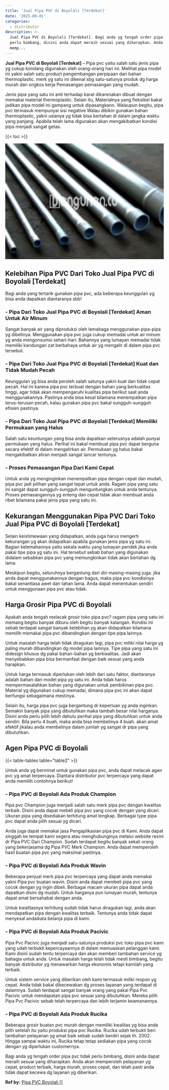 ```yaml
---
title: 'Jual Pipa PVC di Boyolali [Terdekat]'
date: '2025-09-01'
categories:
  - distributor
description: >-
  Jual Pipa PVC di Boyolali [Terdekat]. Bagi anda yg tengah order pipa pvc tidak
  perlu bimbang, disini anda dapat meraih sesuai yang diharapkan. Anda akan
  memp...
---
```


**Jual Pipa PVC di Boyolali \[Terdekat\]** – Pipa pvc yaitu salah satu jenis pipa yg cukup kondang digunakan oleh orang-orang hari ini. Melihat pipa model ini yakni salah satu product pengembangan perpipaan dari bahan thermoplastic. merk yg satu ini dikenal sbg satu-satunya produk dg harga murah dan ongkos kerja Pemasangan pemasangan yang mudah.

Jenis pipa yang satu ini anti terhadap karat dikarenakan dibuat dengan memakai material thermoplastic. Selain itu, Materialnya yang fleksibel bakal jadikan pipa model ini gampang untuk dipasangkann. Walaupun begitu, pipa pvc termasuk mempunyai sisi negative Walau dibikin gunakan bahan thermoplastic, yakni usianya yg tidak bisa bertahan di dalam jangka waktu yang panjang. Apabila telah lama digunakan akan mengakibatkan kondisi pipa menjadi sangat getas.

{{< toc >}}

![Jual Pipa PVC di Boyolali [Terdekat]](/images/jaul-pipa-pvc-21.png)

## Kelebihan Pipa PVC Dari Toko Jual Pipa PVC di Boyolali \[Terdekat\]

Bagi anda yang tertarik gunakan pipa pvc, ada beberapa keunggulan yg bisa anda dapatkan diantaranya sbb!

### \- Pipa Dari Toko Jual Pipa PVC di Boyolali \[Terdekat\] Aman Untuk Air Minum

Sangat banyak air yang diproduksi oleh lemabaga menggunakan pipa-pipa yg dibelinya. Menggunakan pipa pvc juga cukup memadai untuk air minum yg anda mengonsumsi sehari-hari. Bahannya yang lumayan memadai tidak memiliki kandungan zat berbahaya untuk air yg mengalir di dalam pipa pvc tersebut.

### \- Pipa Dari Toko Jual Pipa PVC di Boyolali \[Terdekat\] Kuat dan Tidak Mudah Pecah

Keunggulan yg bisa anda peroleh salah satunya yakni kuat dan tidak cepat pecah. Hal ini karena pipa pvc terbuat dengan bahan yang berkualitas tinggi, agar tidak akan mempengaruhi kualitas pipa berikut saat anda menggunakannya. Pastinya anda bisa kesal bilamana menempatkan pipa terus-terusan pecah, kalau gunakan pipa pvc bakal sungguh-sungguh efisien pastinya.

### \- Pipa Dari Toko Jual Pipa PVC di Boyolali \[Terdekat\] Memiliki Permukaan yang Halus

Salah satu keuntungan yang bisa anda dapatkan seterusnya adalah punyai permukaan yang halus. Perihal ini bakal membuat pipa pvc dapat berguna secara efektif di dalam mengalirkan air. Permukaan yg halus bakal mengakibatkan aliran menjadi sangat lancar tentunya.

### \- Proses Pemasangan Pipa Dari Kami Cepat

Untuk anda yg menginginkan menempatkan pipa dengan cepat dan mudah, pipa pvc jadi pilihan yang sangat tepat untuk anda. Ragam pipa yang satu ini sangat dapat sungguh-sungguh menguntungkan untuk anda tentunya. Proses pemasangannya yg enteng dan cepat tidak akan membuat anda ribet bilamana pakai jenis pipa yang satu ini.

## Kekurangan Menggunakan Pipa PVC Dari Toko Jual Pipa PVC di Boyolali \[Terdekat\]

Selain keistimewaan yang didapatkan, anda juga harus mengerti kekurangan yg akan didapatkan apabila gunakan jenis pipa yg satu ini. Bagian kelemahannya yaitu sekala waktu yang lumayan pendek jika anda pakai tipe pipa yg satu ini. Hal tersebut sebab bahan yang digunakan didalam sebabkan pipa pvc yang memungkinkan tidak akan bertahan dg lama.

Meskipun begitu, seluruhnya bergantung dari diri masing-masing juga. jika anda dapat menggunakannya dengan bagus, maka pipa pvc kondisinya bakal senantiasa awet dan tahan lama. Anda dapat menentukan sendiri untuk menggunaan pipa pvc atau tidak.

## Harga Grosir Pipa PVC di Boyolali

Apakah anda tengah melacak grosir toko pipa pvc? ragam pipa yang satu ini memang begitu banyak diburu oleh begitu banyak kalangan. Kondisi ini sebab terdapat sangat banyak kelebihan yg akan didapatkan bilamana memilih memakai pipa pvc dibandingkan dengan tipe pipa lainnya.

Untuk masalah harga telah tidak diragukan lagi, pipa pvc miliki nilai harga yg paling murah dibandingkan dg model pipa lainnya. Tipe pipa yang satu ini didesign khusus dg pakai bahan-bahan yg berkwalitas. Jadi akan menyebabkan pipa bisa bermanfaat dengan baik sesuai yang anda harapkan.

Untuk harga termasuk diperlukan oleh lebih dari satu faktor, diantaranya adalah bahan dari model pipa yg satu ini. Anda tidak harus mempermasalahkan bahan yang digunakan untuk pembikinan pipa pvc. Material yg digunakan cukup memadai, dimana pipa pvc ini akan dapat berfungsi sebagaimana mestinya.

Selain itu, harga pipa pvc juga bergantung dr keperluan yg anda inginkan. Semakin banyak pipa yang dibutuhkan maka tambah besar nilai harganya. Disini anda perlu pilih lebih dahulu perihal pipa yang dibutuhkan untuk anda sendiri. Bila perlu 4 buah, maka anda bisa membelinya 4 buah. akan amat efektif jikalau anda membelinya dalam jumlah yg sangat dr pipa yang dibutuhkan.

## Agen Pipa PVC di Boyolali

{{< table-tables table="table2" >}}

Untuk anda yg berminat untuk gunakan pipa pvc, anda dapat melacak agen pvc yg amat terpercaya. Diantara distributor pvc terpercaya yang dapat anda memilih contohnya berikut!

### \- Pipa PVC di Boyolali Ada Produk Champion

Pipa pvc Champion juga menjadi salah satu merk pipa pvc dengan kwalitas terbaik. Disini anda dapat mebeli pipa pvc yang cocok dengan yang dicari. Ukuran pipa yang disediakan terhitung amat lengkap. Berbagai type pipa pvc dapat anda pilih sesuai yg dicari.

Anda juga dapat memakai jasa Pengaplikasian pipa pvc di Kami. Anda dapat singgah ke tempat kami segera atau menghubunginya melalui website resmi dr Pipa PVC Dari Champion. Sudah terdapat begitu banyak sekali orang yang bekerjasama dg Pipa PVC Merk Champion. Anda dapat memperoleh hasil buatan pipa pvc yang maksimal pastinya.

### \- Pipa PVC di Boyolali Ada Produk Wavin

Beberapa penjual merk pipa pvc terpercaya yang dapat anda memakai yakni Pipa pvc buatan wavin. Disini anda dapat membeli pipa pvc yang cocok dengan yg ingin dibeli. Berbagai macam ukuran pipa dapat anda dapatkan disini dg mudah. Untuk harganya pun lumayan murah, tentunya dapat amat bersahabat dengan anda.

Untuk kwalitasnya terhitung sudah tidak harus diragukan lagi, anda akan mendapatkan pipa dengan kwalitas terbaik. Tentunya anda tidak dapat menyesal andaikata belanja pipa di kami.

### \- Pipa PVC di Boyolali Ada Produk Pacivic

Pipa Pvc Pacivic juga menjadi satu-satunya produksi pvc toko pipa pvc kami yang udah terbukti kepercayaannya di dalam memuaskan pelanggan kami. Kami disini sudah tentu terpercaya dan akan memberi tambahan service yg bahagia untuk anda. Untuk masalah harga telah tidak mesti bimbang, begitu banyak distributor yg menawarkan harga ekonomis tetapi kamilah yang terbaik.

Untuk sistem service yang diberikan oleh kami termasuk miliki respon yg cepat. Anda tidak bakal dikecewakan dg proses layanan yang terdapat di dalamnya. Sudah terdapat sangat banyak orang yang pakai Pipa Pvc Pacivic untuk mendapatan pipa pvc sesuai yang dibutuhkan. Mereka pilih Pipa Pvc Pacivic sebab telah terpercaya dan lebih terjamin keamanannya.

### \- Pipa PVC di Boyolali Ada Produk Rucika

Beberapa grosir buatan pvc murah dengan memiliki kwalitas yg bisa anda pilih setelah itu yaitu produksi pipa pvc Rucika. Rucika udah terbukti beri tambahan pelayanan yg amat baik sebab sudah berdiri sejak th. 2002. Hingga sampai waktu ini, Rucika tetap tetap sediakan pipa yang cocok dengan yg diperlukan customernya.

Bagi anda yg tengah order pipa pvc tidak perlu bimbang, disini anda dapat meraih sesuai yang diharapkan. Anda akan memperoleh pelayanan yg cepat, product terbaik, harga murah, proses cepat, dan telah pasti anda tidak dapat kecewa dg layanan yg diberikan.

**Ref by:** [Pipa PVC Boyolali []](https://id.wikipedia.org/wiki/Pipa)
